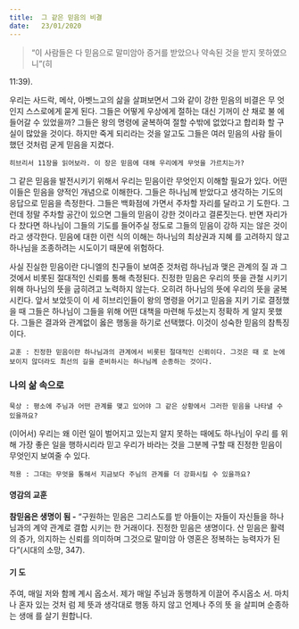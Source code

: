 ```yaml
---
title:  그 같은 믿음의 비결
date:   23/01/2020
---
```


> <p></p>
> “이 사람들은 다 믿음으로 말미암아 증거를 받았으나 약속된 것을 받지 못하였으니”(히
11:39).

우리는 사드락, 메삭, 아벳느고의 삶을 살펴보면서 그와 같이 강한 믿음의 비결은 무
엇인지 스스로에게 묻게 된다. 그들은 어떻게 우상에게 절하는 대신 기꺼이 산 채로 불
에 들어갈 수 있었을까? 그들은 왕의 명령에 굴복하여 절할 수밖에 없었다고 합리화
할 구실이 많았을 것이다. 하지만 죽게 되리라는 것을 알고도 그들은 여러 믿음의 사람
들이 했던 것처럼 굳게 믿음을 지켰다.

`히브리서 11장을 읽어보라. 이 장은 믿음에 대해 우리에게 무엇을 가르치는가?`

그 같은 믿음을 발전시키기 위해서 우리는 믿음이란 무엇인지 이해할 필요가 있다.
어떤 이들은 믿음을 양적인 개념으로 이해한다. 그들은 하나님께 받았다고 생각하는
기도의 응답으로 믿음을 측정한다. 그들은 백화점에 가면서 주차할 자리를 달라고 기
도한다. 그런데 정말 주차할 공간이 있으면 그들의 믿음이 강한 것이라고 결론짓는다.
반면 자리가 다 찼다면 하나님이 그들의 기도를 들어주실 정도로 그들의 믿음이 강하
지는 않은 것이라고 생각한다. 믿음에 대한 이런 식의 이해는 하나님의 최상권과 지혜
를 고려하지 않고 하나님을 조종하려는 시도이기 때문에 위험하다.

사실 진실한 믿음이란 다니엘의 친구들이 보여준 것처럼 하나님과 맺은 관계의 질
과 그것에서 비롯된 절대적인 신뢰를 통해 측정된다. 진정한 믿음은 우리의 뜻을 관철
시키기 위해 하나님의 뜻을 굽히려고 노력하지 않는다. 오히려 하나님의 뜻에 우리의
뜻을 굴복시킨다. 앞서 보았듯이 이 세 히브리인들이 왕의 명령을 어기고 믿음을 지키
기로 결정했을 때 그들은 하나님이 그들을 위해 어떤 대책을 마련해 두셨는지 정확하
게 알지 못했다. 그들은 결과와 관계없이 옳은 행동을 하기로 선택했다. 이것이 성숙한
믿음의 참특징이다.

`교훈 : 진정한 믿음이란 하나님과의 관계에서 비롯된 절대적인 신뢰이다. 그것은 때
로 눈에 보이지 않더라도 최선의 길을 준비하시는 하나님께 순종하는 것이다.`

### 나의 삶 속으로

`묵상 : 평소에 주님과 어떤 관계를 맺고 있어야 그 같은 상황에서 그러한 믿음을 나타낼
수 있을까요?`

(이어서) 우리는 왜 이런 일이 벌어지고 있는지 알지 못하는 때에도 하나님이 우리
를 위해 가장 좋은 일을 행하시리라 믿고 우리가 바라는 것을 그분께 구할 때 진정한
믿음이 무엇인지 보여줄 수 있다.

`적용 : 그대는 무엇을 통해서 지금보다 주님의 관계를 더 강화시킬 수 있을까요?`

#### 영감의 교훈

**참믿음은 생명이 됨 -** “구원하는 믿음은 그리스도를 받
아들이는 자들이 자신들을 하나님과의 계약 관계로 결합
시키는 한 거래이다. 진정한 믿음은 생명이다. 산 믿음은
활력의 증가, 의지하는 신뢰를 의미하며 그것으로 말미암
아 영혼은 정복하는 능력자가 된다”(시대의 소망, 347).

#### 기 도

주여, 매일 저와 함께 계시
옵소서. 제가 매일 주님과
동행하게 이끌어 주시옵소
서. 마치 나 혼자 있는 것처
럼 제 뜻과 생각대로 행동
하지 않고 언제나 주의 뜻
을 살피며 순종하는 생애
를 살기 원합니다.